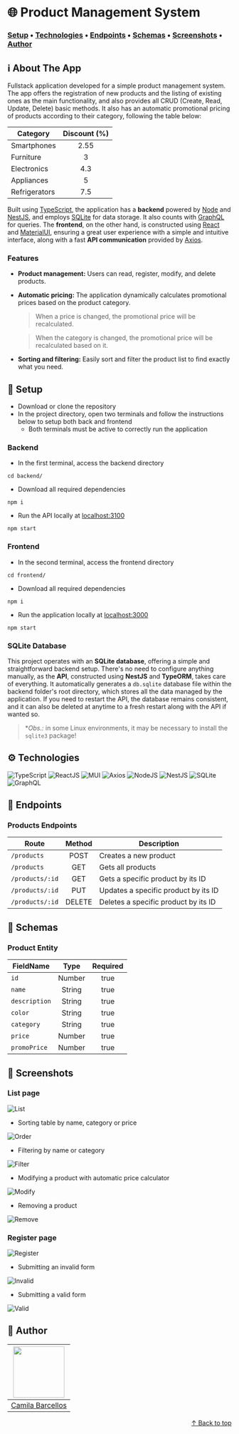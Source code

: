 # :globe_with_meridians: Product Management System

### [Setup](#rocket-setup) • [Technologies](#gear-technologies) • [Endpoints](#door-endpoints) • [Schemas](#bricks-schemas) • [Screenshots](#camera_flash-screenshots) • [Author](#star2-author)

## :information_source: About The App

Fullstack application developed for a simple product management system. The app offers the registration of new products and the listing of existing ones as the main functionality, and also provides all CRUD (Create, Read, Update, Delete) basic methods. It also has an automatic promotional pricing of products according to their category, following the table below:

|    Category    |  Discount (%) | 
|----------------|:-------------:|
| Smartphones    | 2.55          |
| Furniture      | 3             |
| Electronics    | 4.3           |
| Appliances     | 5             |
| Refrigerators  | 7.5           |

Built using [TypeScript](https://www.typescriptlang.org/), the application has a **backend** powered by [Node](https://nodejs.org/en) and [NestJS](https://nestjs.com/), and employs [SQLite](https://www.sqlite.org/) for data storage. It also counts with [GraphQL](https://graphql.org/) for queries. The **frontend**, on the other hand, is constructed using [React](https://react.dev/) and [MaterialUI](https://mui.com/), ensuring a great user experience with a simple and intuitive interface, along with a fast **API communication** provided by [Axios](https://axios-http.com/).

### Features
- **Product management:** Users can read, register, modify, and delete products.
- **Automatic pricing:** The application dynamically calculates promotional prices based on the product category.
    > When a price is changed, the promotional price will be recalculated.
    
    > When the category is changed, the promotional price will be recalculated based on it.
- **Sorting and filtering:** Easily sort and filter the product list to find exactly what you need.

## :rocket: Setup
- Download or clone the repository
- In the project directory, open two terminals and follow the instructions below to setup both back and frontend
    - Both terminals must be active to correctly run the application

### Backend
- In the first terminal, access the backend directory
```
cd backend/
```
- Download all required dependencies
```
npm i
```
- Run the API locally at [localhost:3100](http://localhost:3100)
```
npm start
```

### Frontend
- In the second terminal, access the frontend directory
```
cd frontend/
```
- Download all required dependencies
```
npm i
```
- Run the application locally at [localhost:3000](http://localhost:3000)
```
npm start
```

### SQLite Database
This project operates with an **SQLite database**, offering a simple and straightforward backend setup. There's no need to configure anything manually, as the **API**, constructed using **NestJS** and **TypeORM**, takes care of everything. It automatically generates a `db.sqlite` database file within the backend folder's root directory, which stores all the data managed by the application. If you need to restart the API, the database remains consistent, and it can also be deleted at anytime to a fresh restart along with the API if wanted so.

> **Obs.:* in some Linux environments, it may be necessary to install the `sqlite3` package!

## :gear: Technologies
![TypeScript](https://img.shields.io/badge/TypeScript-007ACC?style=for-the-badge&logo=typescript&logoColor=white)
![ReactJS](https://img.shields.io/badge/React-20232A?style=for-the-badge&logo=react&logoColor=61DAFB)
![MUI](https://img.shields.io/badge/MUI-%230081CB.svg?style=for-the-badge&logo=mui&logoColor=white)
![Axios](https://img.shields.io/badge/Axios-5A29E4.svg?style=for-the-badge&logo=Axios&logoColor=white)
![NodeJS](https://img.shields.io/badge/Node.js-43853D?style=for-the-badge&logo=node.js&logoColor=white)
![NestJS](https://img.shields.io/badge/nestjs-%23E0234E.svg?style=for-the-badge&logo=nestjs&logoColor=white)
![SQLite](https://img.shields.io/badge/SQLite-07405E?style=for-the-badge&logo=sqlite&logoColor=white)
![GraphQL](https://img.shields.io/badge/-GraphQL-E10098?style=for-the-badge&logo=graphql&logoColor=white)

## :door: Endpoints

### Products Endpoints
|       Route         |    Method    |                   Description                    |                                                                         
|   ---------------   | :----------: |  ----------------------------------------------  |                                                                           
|  `/products`        |    POST      |  Creates a new product                           | 
|  `/products`        |    GET       |  Gets all products                               |   
|  `/products/:id`    |    GET       |  Gets a specific product by its ID               |   
|  `/products/:id`    |    PUT       |  Updates a specific product by its ID            |                                                        
|  `/products/:id`    |    DELETE    |  Deletes a specific product by its ID            |                 

## :bricks: Schemas

### Product Entity
|    FieldName   |    Type   | Required |
|----------------|:---------:|:--------:|
| `id`           | Number    |   true   |
| `name`         | String    |   true   |
| `description`  | String    |   true   |
| `color`        | String    |   true   |
| `category`     | String    |   true   |
| `price`        | Number    |   true   |
| `promoPrice`   | Number    |   true   |

## :camera_flash: Screenshots
### List page
![List](/github/list-table.png)

- Sorting table by name, category or price

![Order](/github/table-order.gif)

- Filtering by name or category

![Filter](/github/table-filter.gif)

- Modifying a product with automatic price calculator

![Modify](/github/table-modify.gif)

- Removing a product

![Remove](/github/table-remove.gif)

### Register page
![Register](/github/register-form.png)

- Submitting an invalid form

![Invalid](/github/invalid-form.gif)

- Submitting a valid form

![Valid](/github/valid-form.gif)

## :star2: Author
| <img src="https://avatars.githubusercontent.com/camilafbarcellos" width=115>
|--
| <a href="https://github.com/camilafbarcellos">Camila Barcellos</a>

<p align="right">
    <a href="#globe-with-meridians-product-management-system">↑ Back to top</a>
</p>
